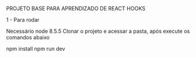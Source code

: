 PROJETO BASE PARA APRENDIZADO DE REACT HOOKS

1 - Para rodar


Necessário node 8.5.5
Clonar o projeto e acessar a pasta, após execute os comandos abaixo

npm install
npm run dev
